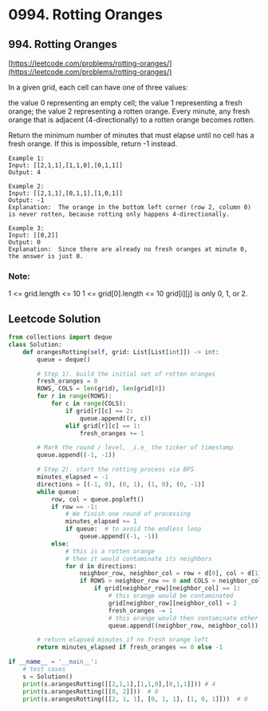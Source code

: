 # 0994. Rotting Oranges

## 994. Rotting Oranges

[https://leetcode.com/problems/rotting-oranges/](https://leetcode.com/problems/rotting-oranges/)

In a given grid, each cell can have one of three values:

the value 0 representing an empty cell; the value 1 representing a fresh orange; the value 2 representing a rotten orange. Every minute, any fresh orange that is adjacent \(4-directionally\) to a rotten orange becomes rotten.

Return the minimum number of minutes that must elapse until no cell has a fresh orange. If this is impossible, return -1 instead.

```text
Example 1:
Input: [[2,1,1],[1,1,0],[0,1,1]]
Output: 4
```

```text
Example 2:
Input: [[2,1,1],[0,1,1],[1,0,1]]
Output: -1
Explanation:  The orange in the bottom left corner (row 2, column 0) is never rotten, because rotting only happens 4-directionally.
```

```text
Example 3:
Input: [[0,2]]
Output: 0
Explanation:  Since there are already no fresh oranges at minute 0, the answer is just 0.
```

### Note:

1 &lt;= grid.length &lt;= 10 1 &lt;= grid\[0\].length &lt;= 10 grid\[i\]\[j\] is only 0, 1, or 2.

## Leetcode Solution

```python
from collections import deque
class Solution:
    def orangesRotting(self, grid: List[List[int]]) -> int:
        queue = deque()

        # Step 1). build the initial set of rotten oranges
        fresh_oranges = 0
        ROWS, COLS = len(grid), len(grid[0])
        for r in range(ROWS):
            for c in range(COLS):
                if grid[r][c] == 2:
                    queue.append((r, c))
                elif grid[r][c] == 1:
                    fresh_oranges += 1

        # Mark the round / level, _i.e_ the ticker of timestamp
        queue.append((-1, -1))

        # Step 2). start the rotting process via BFS
        minutes_elapsed = -1
        directions = [(-1, 0), (0, 1), (1, 0), (0, -1)]
        while queue:
            row, col = queue.popleft()
            if row == -1:
                # We finish one round of processing
                minutes_elapsed += 1
                if queue:  # to avoid the endless loop
                    queue.append((-1, -1))
            else:
                # this is a rotten orange
                # then it would contaminate its neighbors
                for d in directions:
                    neighbor_row, neighbor_col = row + d[0], col + d[1]
                    if ROWS > neighbor_row >= 0 and COLS > neighbor_col >= 0:
                        if grid[neighbor_row][neighbor_col] == 1:
                            # this orange would be contaminated
                            grid[neighbor_row][neighbor_col] = 2
                            fresh_oranges -= 1
                            # this orange would then contaminate other oranges
                            queue.append((neighbor_row, neighbor_col))

        # return elapsed minutes if no fresh orange left
        return minutes_elapsed if fresh_oranges == 0 else -1

if __name__ = '__main__':
    # test cases
    s = Solution()
    print(s.orangesRotting([[2,1,1],[1,1,0],[0,1,1]])) # 4
    print(s.orangesRotting([[0, 2]]))  # 0
    print(s.orangesRotting([[2, 1, 1], [0, 1, 1], [1, 0, 1]]))  # 0
```

